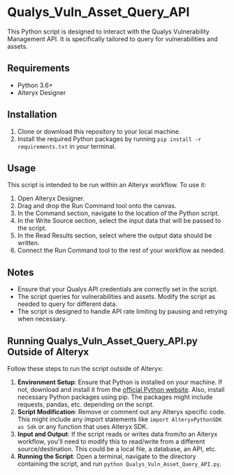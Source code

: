 # Qualys_Vuln_Asset_Query_API

This Python script is designed to interact with the Qualys Vulnerability Management API. It is specifically tailored to query for vulnerabilities and assets.

## Requirements

- Python 3.6+
- Alteryx Designer

## Installation

1. Clone or download this repository to your local machine.
2. Install the required Python packages by running `pip install -r requirements.txt` in your terminal.

## Usage

This script is intended to be run within an Alteryx workflow. To use it:

1. Open Alteryx Designer.
2. Drag and drop the Run Command tool onto the canvas.
3. In the Command section, navigate to the location of the Python script.
4. In the Write Source section, select the input data that will be passed to the script.
5. In the Read Results section, select where the output data should be written.
6. Connect the Run Command tool to the rest of your workflow as needed.

## Notes

- Ensure that your Qualys API credentials are correctly set in the script.
- The script queries for vulnerabilities and assets. Modify the script as needed to query for different data.
- The script is designed to handle API rate limiting by pausing and retrying when necessary.

## Running Qualys_Vuln_Asset_Query_API.py Outside of Alteryx

Follow these steps to run the script outside of Alteryx:

1. **Environment Setup**: Ensure that Python is installed on your machine. If not, download and install it from the [official Python website](https://www.python.org/downloads/). Also, install necessary Python packages using pip. The packages might include requests, pandas, etc. depending on the script.
2. **Script Modification**: Remove or comment out any Alteryx specific code. This might include any import statements like `import AlteryxPythonSDK as Sdk` or any function that uses Alteryx SDK.
3. **Input and Output**: If the script reads or writes data from/to an Alteryx workflow, you'll need to modify this to read/write from a different source/destination. This could be a local file, a database, an API, etc.
4. **Running the Script**: Open a terminal, navigate to the directory containing the script, and run `python Qualys_Vuln_Asset_Query_API.py`.